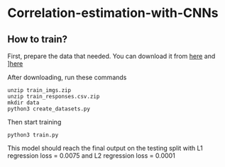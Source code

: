 # Correlation-estimation-with-CNNs

## How to train?

First, prepare the data that needed. You can download it from [here](https://drive.google.com/file/d/1kNgjfb3FF4pnGO__wy0hCgekKgfv5VMa/view) and ][here](https://drive.google.com/file/d/1iUuhI78_8SW9MC6QB9wQeo0kjuAbk6AD/view)

After downloading, run these commands 
```
unzip train_imgs.zip
unzip train_responses.csv.zip
mkdir data
python3 create_datasets.py
```

Then start training
```
python3 train.py
```

This model should reach the final output on the testing split with L1 regression loss = 0.0075 and L2 regression loss = 0.0001
